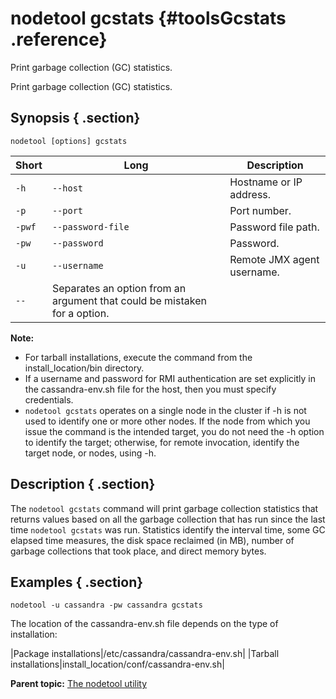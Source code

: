 # nodetool gcstats {#toolsGcstats .reference}

Print garbage collection \(GC\) statistics.

Print garbage collection \(GC\) statistics.

## Synopsis { .section}

```language-bash
nodetool [options] gcstats
```

|Short|Long|Description|
|-----|----|-----------|
|`-h`|`--host`|Hostname or IP address.|
|`-p`|`--port`|Port number.|
|`-pwf`|`--password-file`|Password file path.|
|`-pw`|`--password`|Password.|
|`-u`|`--username`|Remote JMX agent username.|
|`--`|Separates an option from an argument that could be mistaken for a option.|

**Note:** 

-   For tarball installations, execute the command from the install\_location/bin directory.
-   If a username and password for RMI authentication are set explicitly in the cassandra-env.sh file for the host, then you must specify credentials.
-   `nodetool gcstats` operates on a single node in the cluster if -h is not used to identify one or more other nodes. If the node from which you issue the command is the intended target, you do not need the -h option to identify the target; otherwise, for remote invocation, identify the target node, or nodes, using -h.

## Description { .section}

The `nodetool gcstats` command will print garbage collection statistics that returns values based on all the garbage collection that has run since the last time `nodetool gcstats` was run. Statistics identify the interval time, some GC elapsed time measures, the disk space reclaimed \(in MB\), number of garbage collections that took place, and direct memory bytes.

## Examples { .section}

```language-bash
nodetool -u cassandra -pw cassandra gcstats
```

The location of the cassandra-env.sh file depends on the type of installation:

|Package installations|/etc/cassandra/cassandra-env.sh|
|Tarball installations|install\_location/conf/cassandra-env.sh|

**Parent topic:** [The nodetool utility](../../cassandra/tools/toolsNodetool.md)


